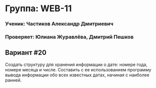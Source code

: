 # Группа: WEB-11
### Ученик: Частиков Александр Дмитриевич
### Проверяет: Юлиана Журавлёва, Дмитрий Пешков

## Вариант #20
Создать структуру для хранения информации о дате: номере года, номере месяца и числе. Составить с ее использованием программу вывода информации обо всех известных датах, начиная с наиболее ранней.

